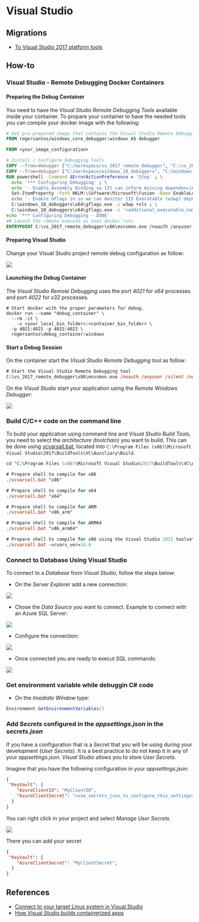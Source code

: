 # Visual Studio

## Migrations

- [To Visual Studio 2017 platform tools]( ./migrating_to_visual_studio_2017_platform_toolset.html )

## How-to

### Visual Studio - Remote Debugging Docker Containers

#### Preparing the Debug Container

You need to have the *Visual Studio Remote Debugging Tools* available inside your container. To propare your container to have the needed tools you can compile your docker image with the following:

```DockerFile
# Get pre-prepared image that contains the Visual Studio Remote Debugging Tools
FROM rogersantos/windows_core_debugger:windows AS debugger

FROM <your_image_configuration>

# Install / Configure Debugging Tools
COPY --from=debugger ["C:/workspace/vs_2017_remote_debugger", "C:/vs_2017_remote_debugger"]
COPY --from=debugger ["C:/workspace/windows_10_debuggers", "C:/windows_10_debuggers"]
RUN powershell -Command $ErrorActionPreference = 'Stop' ; \
  echo '*** Configuring Debugging' ; \
  echo '- Enable Assembly Binding so IIS can inform missing dependencies' ; \
  Set-ItemProperty -Path HKLM:\Software\Microsoft\Fusion -Name EnableLog -Value 1 ; \
  echo '- Enable GFlags in so we can monitor IIS Executable (w3wp) dependencies' ; \
  C:\windows_10_debuggers\x64\gflags.exe -i w3wp +sls ; \
  C:\windows_10_debuggers\x64\gflags.exe -i '<additional_executable_name_you_want_to_monitor>' +sls ; \
echo '*** Configuring Debugging - DONE'
## Launch the remote execute as soon docker runs
ENTRYPOINT C:\vs_2017_remote_debugger\x86\msvsmon.exe /noauth /anyuser /silent /nostatus /noclrwarn /nosecuritywarn /nofirewallwarn /nowowwarn /timeout:36000
```

#### Preparing Visual Studio

Change your Visual Studio project remote debug configuration as follow:

![](./resources/visual_studio/visual_studio_line_41.png)

#### Launching the Debug Container

The *Visual Studio Remote Debugging* uses the port *4021* for *x64* processes and port *4022* for *x32* processes.

```shell
# Start docker with the proper parameters for debug.
docker run --name "debug_container" \
  --rm -it \
	-v <your_local_bin_folder>:<container_bin_folder> \
  -p 4021:4021 -p 4022:4022 \
  rogersantos\debug_container:windows
```

#### Start a Debug Session

On the container start the *Visual Studio Remote Debugging tool* as follow:

```ps
# Start the Visual Studio Remote Debugging tool
C:\vs_2017_remote_debugger\x86\msvsmon.exe /noauth /anyuser /silent /nostatus /noclrwarn /nosecuritywarn /nofirewallwarn /nowowwarn /timeout:36000
```

On the *Visual Studio* start your application using the *Remote Windows Debugger*:

![](./resources/visual_studio/visual_studio_line_67.png)

### Build C/C++ code on the command line

To build your application using command line and *Visual Studio Build Tools*, you need to select the *architecture (toolchain)* you want to build. This can be done using [vcvarsall.bat](https://docs.microsoft.com/en-us/cpp/build/building-on-the-command-line?view=vs-2017#developer-command-files-and-locations), located into `C:\Program Files (x86)\Microsoft Visual Studio\2017\BuildTools\VC\Auxiliary\Build`. 

```ps
cd "C:\Program Files (x86)\Microsoft Visual Studio\2017\BuildTools\VC\Auxiliary\Build"

# Prepare shell to compile for x86
./vcvarsall.bat "x86"

# Prepare shell to compile for x64
./vcvarsall.bat "x64"

# Prepare shell to compile for ARM
./vcvarsall.bat "x86_arm"

# Prepare shell to compile for ARM64
./vcvarsall.bat "x86_arm64"

# Prepare shell to compile for x86 using the Visual Studio 2015 toolset (v14.0)
./vcvarsall.bat -vcvars_ver=14.0
```

### Connect to Database Using Visual Studio

To connect to a *Database* from *Visual Studio*, follow the steps below:

- On the *Server Explorer* add a new connection:

![](./resources/visual_studio/connect_database_add_connection.png)

- Chose the *Data Source* you want to connect. Example to connect with an Azure SQL Server: 

![](./resources/visual_studio/connect_database_datasource.png)

- Configure the connection: 

![](./resources/visual_studio/connect_database_datasource_configuration.png)

- Once connected you are ready to execut SQL commands: 

![](./resources/visual_studio/connect_database_sql_query.png)


### Get environment variable while debuggin C# code 

- On the *Imadiate Window* type:

```cs
Environment.GetEnvironmentVariables()
```

### Add *Secrets* configured in the *appsettings.json* in the *secrets.json*

If you have a configuration that is a *Secret* that you will be using during your development (*User Secrets*). It is a best practice to do not keep it in any of your *appsettings.json*. *Visual Studio* allows you to store *User Secrets*. 

Imagine that you have the following configuration in your *appsettings.json*: 

```json
{
 "KeyVault": {
    "AzureClientId": "MyClientID",
    "AzureClientSecret": "<use_secrets_json_to_configure_this_settings>",
  }
}
```

You can right click in your project and select *Manage User Secrets*. 

![](./resources/visual_studio/user_secrets_menu.png)

There you can add your secret 

```json
{
 "KeyVault": {
    "AzureClientSecret": "MyClientSecret",
  }
}
```

## References 

- [Connect to your target Linux system in Visual Studio](https://docs.microsoft.com/en-us/cpp/linux/connect-to-your-remote-linux-computer?view=vs-2019)
- [How Visual Studio builds containerized apps](https://docs.microsoft.com/en-us/visualstudio/containers/container-build?view=vs-2019)


